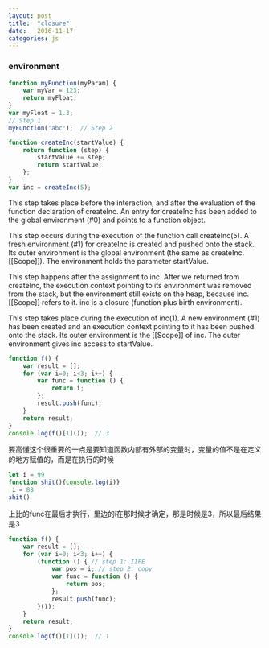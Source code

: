```yaml
---
layout: post
title:  "closure"
date:   2016-11-17
categories: js
---
```


### environment

```js
function myFunction(myParam) {
    var myVar = 123;
    return myFloat;
}
var myFloat = 1.3;
// Step 1
myFunction('abc');  // Step 2
```

```js
function createInc(startValue) {
    return function (step) {
        startValue += step;
        return startValue;
    };
}
var inc = createInc(5);
```

This step takes place before the interaction, and after the evaluation of the function declaration of createInc. An entry for createInc has been added to the global environment (#0) and points to a function object.

This step occurs during the execution of the function call createInc(5). A fresh environment (#1) for createInc is created and pushed onto the stack. Its outer environment is the global environment (the same as createInc.[[Scope]]). The environment holds the parameter startValue.

This step happens after the assignment to inc. After we returned from createInc, the execution context pointing to its environment was removed from the stack, but the environment still exists on the heap, because inc.[[Scope]] refers to it. inc is a closure (function plus birth environment).

This step takes place during the execution of inc(1). A new environment (#1) has been created and an execution context pointing to it has been pushed onto the stack. Its outer environment is the [[Scope]] of inc. The outer environment gives inc access to startValue.

```js
function f() {
    var result = [];
    for (var i=0; i<3; i++) {
        var func = function () {
            return i;
        };
        result.push(func);
    }
    return result;
}
console.log(f()[1]());  // 3
```

要高懂这个很重要的一点是要知道函数内部有外部的变量时，变量的值不是在定义的地方赋值的，而是在执行的时候

```js
let i = 99
function shit(){console.log(i)}
 i = 88
shit()
```

上比的func在最后才执行，里边的i在那时候才确定，那是时候是3，所以最后结果是3

```js
function f() {
    var result = [];
    for (var i=0; i<3; i++) {
        (function () { // step 1: IIFE
            var pos = i; // step 2: copy
            var func = function () {
                return pos;
            };
            result.push(func);
        }());
    }
    return result;
}
console.log(f()[1]());  // 1
```
